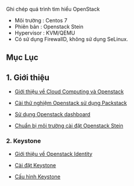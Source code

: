 Ghi chép quá trình tìm hiểu OpenStack
- Môi trường : Centos 7
- Phiên bản : Openstack Stein
- Hypervisor : KVM/QEMU
- Có sử dụng FirewallD, không sử dụng SeLinux.

## Mục Lục

## 1. Giới thiệu

- [Giới thiệu về Cloud Computing và Openstack](./01.Overview/01.Introduce-to-Cloud-Computing.md)


- [Cài thử nghiệm Openstack sử dụng Packstack](./01.Overview/02.Install_packstack_OpenstackStein.md)

- [Sử dụng Openstack dashboard](./01.Overview/03.Use-Dashboard.md)

- [Chuẩn bị môi trường cài đặt Openstack Stein](./01.Overview/04.Enviroment-setup.md)

### 2. Keystone

- [Giới thiệu về  Openstack  Identity](./02.Keystone/01.Introduct-Keystone.md)

- [Cài đặt Keystone ](./02.Keystone/02.Install-Keystone.md)

- [Cấu hình Keystone](./02.Keystone/03.Config-Keystone.md)


